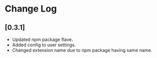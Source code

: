 # Change Log
## [0.3.1]
- Updated npm package flave.
- Added config to user settings.
- Changed extension name due to npm package having same name.